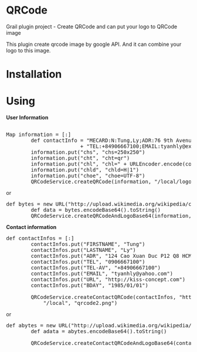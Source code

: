 QRCode
======

Grail plugin project - Create QRCode and can put your logo to QRCode image

This plugin create qrcode image by google API. And it can combine your logo to this image.

Installation
===

Using
===

<b>User Information</b>

<pre>

Map information = [:]
        def contactInfo = "MECARD:N:Tung,Ly;ADR:76 9th Avenue, 4th Floor, New York, NY 10011;"\
                        + "TEL:+84906667100;EMAIL:tyanhly@example.com;;"
        information.put("chs", "chs=250x250")
        information.put("cht", "cht=qr")
        information.put("chl", "chl=" + URLEncoder.encode(contactInfo))
        information.put("chld", "chld=H|1")
        information.put("choe", "choe=UTF-8")
        QRCodeService.createQRCode(information, "/local/logo.jpg", "/local", "qrcode.png")
</pre>

or

<pre>
def bytes = new URL("http://upload.wikimedia.org/wikipedia/commons/5/51/Google.png").getBytes()
        def data = bytes.encodeBase64().toString()
        QRCodeService.createQRCodeAndLogoBase64(information, data, "/local", "google.png" )
</pre>

<b>Contact information</b>

<pre>
def contactInfos = [:]
        contactInfos.put("FIRSTNAME", "Tung")
        contactInfos.put("LASTNAME", "Ly")
        contactInfos.put("ADR", "124 Cao Xuan Duc P12 Q8 HCM")
        contactInfos.put("TEL", "0906667100")
        contactInfos.put("TEL-AV", "+84906667100")
        contactInfos.put("EMAIL", "tyanhly@yahoo.com")
        contactInfos.put("URL", "http://kiss-concept.com")
        contactInfos.put("BDAY", "1985/01/01")
        
        QRCodeService.createContactQRCode(contactInfos, "http://upload.wikimedia.org/wikipedia/commons/5/51/Google.png", \
            "/local", "qrcode2.png")
</pre>

or

<pre>
def abytes = new URL("http://upload.wikimedia.org/wikipedia/commons/5/51/Google.png").getBytes()
        def adata = abytes.encodeBase64().toString()

        QRCodeService.createContactQRCodeAndLogoBase64(contactInfos, dataa, "/local", "ibm.png" )
</pre>

